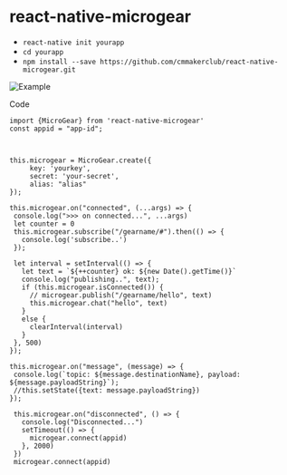 # react-native-microgear

* `react-native init yourapp`
* `cd yourapp`
* `npm install --save https://github.com/cmmakerclub/react-native-microgear.git`


![Example](https://lh3.googleusercontent.com/2l-jZl9sKx81ZYdiBeBKM284Fe0Vu7q9zHJOX2iNQUODqCD1G86q8GkQwuIeoAjfHGcOOtMa-ychcGlMciR4micS-obvkQOE-0b80dXaXpEuvPZ9dcpPrvo_Zy_5fjkABxPuNCgAcMXNE74l2LKs7ELHbBFpu5bp-7EOkwyCLjuTXnvW3opL1IyB_5DIE1JoHRq7EUnd3zNuzfAkDfPIIS2X6TAQwxCNrr045X4UrTGB3sO0p1tlk1bEshPD0uOod2CNeg9rq_zRwuxmeOlEvUa3e31tzrcHC65dPt6Dlqj6gDUq-txAxHnxnUdUhHU6r_-vjqdjPB7cxo021RvcnYvTH47uru5gUOVoE2eGq3YscjDpswFypuzZXlr19qOaJP9MMKAPQETaJBgN3ojov0LC6VEO4YVqLi99wOnqVX6Z1w959o_p-a1CFfmSohpurV5EiBfbF3jEBIzs_7lmN9QONopKV3NRk9LWzXK3jJGj-V9U5sNziT6dgpA_ELsoCskOzqieSGJPtl3MP2YfqnC3OrrLpLXEFCpCrrYmpziC2qCRsqtjnVogU68L8ML4L68WUs_7cQTGA-Nom8azhmDXWHRfJzNyqGURqWXxqyMOwt_woE4IrHwvni7tDG4l4_TO0I-ajnt21kQ9npdv9zaPMna2O_eorDi0W8eHQms=w375-h689-no)

Code

    import {MicroGear} from 'react-native-microgear'
    const appid = "app-id";



    this.microgear = MicroGear.create({
         key: 'yourkey',
         secret: 'your-secret',
         alias: "alias"
    });
    
    this.microgear.on("connected", (...args) => {
     console.log(">>> on connected...", ...args)
     let counter = 0
     this.microgear.subscribe("/gearname/#").then(() => {
       console.log('subscribe..')
     });
     
     let interval = setInterval(() => {
       let text = `${++counter} ok: ${new Date().getTime()}`
       console.log("publishing..", text);
       if (this.microgear.isConnected()) {
         // microgear.publish("/gearname/hello", text)
         this.microgear.chat("hello", text)
       }
       else {
         clearInterval(interval)
       }
     }, 500)
    });
   
    this.microgear.on("message", (message) => {
     console.log(`topic: ${message.destinationName}, payload: ${message.payloadString}`);
     //this.setState({text: message.payloadString})
    });
   
     this.microgear.on("disconnected", () => {
       console.log("Disconnected...")
       setTimeout(() => {
         microgear.connect(appid)
       }, 2000)
     })
     microgear.connect(appid)
